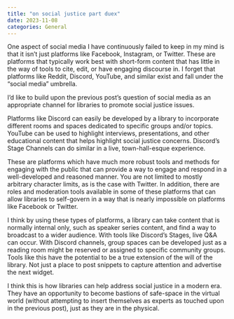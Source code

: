 ```yaml
---
title: "on social justice part duex"
date: 2023-11-08
categories: General
---
```


One aspect of social media I have continuously failed to keep in my mind is that it isn’t just platforms like Facebook, Instagram, or Twitter. These are platforms that typically work best with short-form content that has little in the way of tools to cite, edit, or have engaging discourse in. I forget that platforms like Reddit, Discord, YouTube, and similar exist and fall under the “social media” umbrella.

I’d like to build upon the previous post’s question of social media as an appropriate channel for libraries to promote social justice issues.

Platforms like Discord can easily be developed by a library to incorporate different rooms and spaces dedicated to specific groups and/or topics. YouTube can be used to highlight interviews, presentations, and other educational content that helps highlight social justice concerns. Discord’s Stage Channels can do similar in a live, town-hall-esque experience. 

These are platforms which have much more robust tools and methods for engaging with the public that can provide a way to engage and respond in a well-developed and reasoned manner. You are not limited to mostly arbitrary character limits, as is the case with Twitter. In addition, there are roles and moderation tools available in some of these platforms that can allow libraries to self-govern in a way that is nearly impossible on platforms like Facebook or Twitter. 

I think by using these types of platforms, a library can take content that is normally internal only, such as speaker series content, and find a way to broadcast to a wider audience. With tools like Discord’s Stages, live Q&A can occur. With Discord channels, group spaces can be developed just as a reading room might be reserved or assigned to specific community groups. Tools like this have the potential to be a true extension of the will of the library. Not just a place to post snippets to capture attention and advertise the next widget.

I think this is how libraries can help address social justice in a modern era. They have an opportunity to become bastions of safe-space in the virtual world (without attempting to insert themselves as experts as touched upon in the previous post), just as they are in the physical.
